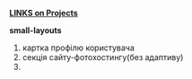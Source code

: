 **[LINKS on Projects](https://vkomerystyi.github.io/small-layouts/)**

**small-layouts**

1.  картка профілю користувача
2.  секція сайту-фотохостингу(без адаптиву)
3.
